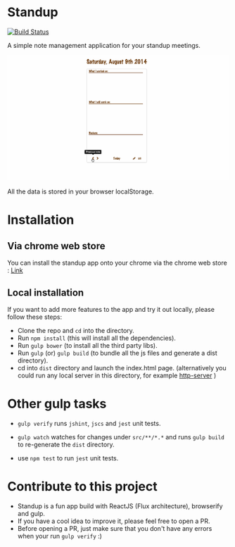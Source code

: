 Standup 
=======
[![Build Status](https://api.travis-ci.org/niki4810/standup.png?branch=master)](https://travis-ci.org/niki4810/standup)

A simple note management application for your standup meetings. 

![Standup](https://raw.githubusercontent.com/niki4810/standup/gh-pages/app-icons/standup-app-demo.gif "Standup")

All the data is stored in your browser localStorage. 

# Installation 

## Via chrome web store

You can install the standup app onto your chrome via the chrome web store : [Link](https://chrome.google.com/webstore/detail/standup/cfnkcgklelbpjfdaimpcjmdfhmbemhpm)

## Local installation

If you want to add more features to the app and try it out locally, please follow these steps:

- Clone the repo and `cd` into the directory.
- Run `npm install` (this will install all the dependencies).
- Run `gulp bower` (to install all the third party libs).
- Run `gulp` (or) `gulp build` (to bundle all the js files and generate a dist directory).
- cd into `dist` directory and launch the index.html page. (alternatively you could run any local server in this directory, for example [http-server](https://www.npmjs.org/package/http-server) )


# Other gulp tasks

- `gulp verify`
  runs `jshint`, `jscs` and `jest` unit tests.

- `gulp watch`
  watches for changes under `src/**/*.*` and runs `gulp build` to re-generate the `dist` directory.

- use `npm test` to run `jest` unit tests.

# Contribute to this project

- Standup is a fun app build with ReactJS (Flux architecture), browserify and gulp. 
- If you have a cool idea to improve it, please feel free to open a PR.
- Before opening a PR, just make sure that you don't have any errors when your run `gulp verify` :)


